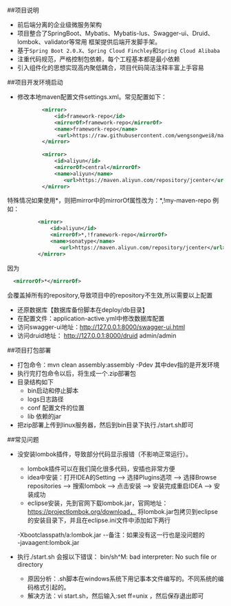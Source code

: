 ##项目说明
* 前后端分离的企业级微服务架构
* 项目整合了SpringBoot、Mybatis、Mybatis-lus、Swagger-ui、Druid、lombok、validator等常用
  框架提供后端开发脚手架。
* 基于`Spring Boot 2.0.X`、`Spring Cloud Finchley`和`Spring Cloud Alibaba`
* 注重代码规范，严格控制包依赖，每个工程基本都是最小依赖
* 引入组件化的思想实现高内聚低耦合，项目代码简洁注释丰富上手容易

       
 ##项目开发环境启动
 
 * 修改本地maven配置文件settings.xml。常见配置如下：
    ```xml
    		<mirror>
    			<id>framework-repo</id>
    			<mirrorOf>framework-repo</mirrorOf>
    			<name>framework-repo</name>
    			 <url>https://raw.githubusercontent.com/wengsongwei8/maven-repo/master</url>  
    		</mirror>
    		
    		<mirror>
    			<id>aliyun</id>
    			<mirrorOf>central</mirrorOf>
    			<name>aliyun</name>
    			   <url>https://maven.aliyun.com/repository/jcenter</url>  
    		</mirror>
    ```
 特殊情况如果使用*，则把mirror中的mirrorOf属性改为：<mirrorOf>*,!my-maven-repo</mirrorOf>
   例如：
  ```xml
       		<mirror>
       			<id>aliyun</id>
       			<mirrorOf>*,!framework-repo</mirrorOf>
       			<name>sonatype</name>
       			   <url>https://maven.aliyun.com/repository/jcenter</url>  
       		</mirror>
  
``` 
因为
 ```xml
   <mirrorOf>*</mirrorOf>
``` 
   会覆盖掉所有的repository,导致项目中的repository不生效,所以需要以上配置
 * 还原数据库【数据库备份脚本在deploy/db目录】
 * 在配置文件：application-active.yml中修改数据库配置
 * 访问swagger-ui地址：http://127.0.0.1:8000/swagger-ui.html
 * 访问druid地址： http://127.0.0.1:8000/druid   admin/admin

   

##项目打包部署
* 打包命令：mvn clean assembly:assembly -Pdev 其中dev指的是开发环境 
* 执行完打包命令以后，将生成一个.zip部署包
* 目录结构如下
    * bin启动和停止脚本
    * logs日志路径
    * conf 配置文件的位置
    * lib 依赖的jar
* 把zip部署上传到linux服务器，然后到bin目录下执行./start.sh即可


##常见问题
* 没安装lombok插件，导致部分代码显示报错（不影响正常运行）。

    * lombok插件可以在我们简化很多代码，安插也非常方便
    * idea中安装：打开IDEA的Setting –> 选择Plugins选项 –> 选择Browse repositories –> 搜索lombok –> 点击安装 –> 安装完成重启IDEA –> 安装成功
    * eclipse安装，先到官网下载lombok.jar，官网地址：https://projectlombok.org/download，
        将lombok.jar包拷贝到eclipse的安装目录下，并且在eclipse.ini文件中添加如下两行
    
    -Xbootclasspath/a:lombok.jar    --备注：如果没有这一行也是没问题的 <br/>
    -javaagent:lombok.jar

* 执行./start.sh 会报以下错误：
    bin/sh^M: bad interpreter: No such file or directory
  
    * 原因分析：.sh脚本在windows系统下用记事本文件编写的。不同系统的编码格式引起的。
    * 解决方法：vi start.sh，然后输入:set ff=unix ，然后保存退出即可



